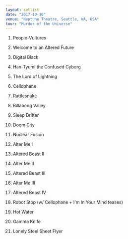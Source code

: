 ```yaml
---
layout: setlist
date: "2017-10-10"
venue: "Neptune Theatre, Seattle, WA, USA"
tour: "Murder of the Universe"
---
```



 1. People-Vultures

 2. Welcome to an Altered Future

 3. Digital Black

 4. Han-Tyumi the Confused Cyborg

 5. The Lord of Lightning

 6. Cellophane

 7. Rattlesnake

 8. Billabong Valley

 9. Sleep Drifter

10. Doom City

11. Nuclear Fusion

12. Alter Me I

13. Altered Beast II

14. Alter Me II

15. Altered Beast III

16. Alter Me III

17. Altered Beast IV

18. Robot Stop
    (w/ Cellophane + I'm In Your Mind teases)

19. Hot Water

20. Gamma Knife

21. Lonely Steel Sheet Flyer


